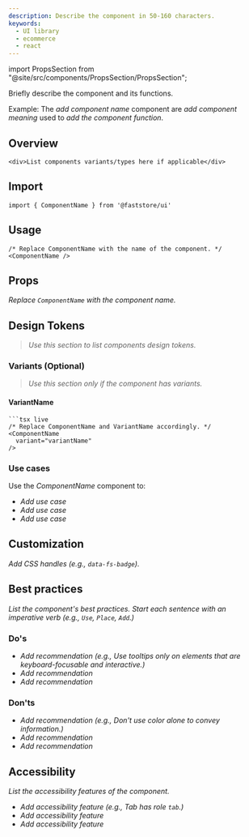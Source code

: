 ```yaml
---
description: Describe the component in 50-160 characters.
keywords:
  - UI library
  - ecommerce
  - react
---
```


import PropsSection from "@site/src/components/PropsSection/PropsSection";

Briefly describe the component and its functions.

Example: The _add component name_ component are _add component meaning_ used to _add the component function_.

## Overview

```tsx live
<div>List components variants/types here if applicable</div>
```

## Import

```tsx
import { ComponentName } from '@faststore/ui'
```

## Usage

```tsx live
/* Replace ComponentName with the name of the component. */
<ComponentName />
```

## Props

_Replace `ComponentName` with the component name._

<PropsSection name="ComponentName" />

## Design Tokens

> _Use this section to list components design tokens._

### Variants (Optional)

> _Use this section only if the component has variants._

#### VariantName

````tsx live
```tsx live
/* Replace ComponentName and VariantName accordingly. */
<ComponentName
  variant="variantName"
/>
````

### Use cases

Use the _ComponentName_ component to:

- _Add use case_
- _Add use case_
- _Add use case_

## Customization

_Add CSS handles (e.g., `data-fs-badge`)._

## Best practices

_List the component's best practices. Start each sentence with an imperative verb (e.g., `Use`, `Place`, `Add`.)_

### Do's

- _Add recommendation (e.g., Use tooltips only on elements that are keyboard-focusable and interactive.)_
- _Add recommendation_
- _Add recommendation_

### Don'ts

- _Add recommendation (e.g., Don't use color alone to convey information.)_
- _Add recommendation_
- _Add recommendation_

## Accessibility

_List the accessibility features of the component._

- _Add accessibility feature (e.g., Tab has role `tab`.)_
- _Add accessibility feature_
- _Add accessibility feature_
